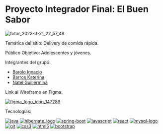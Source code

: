 # Proyecto Integrador Final: El Buen Sabor

![fotor_2023-3-21_22_57_48](https://user-images.githubusercontent.com/103141811/226782578-66158746-776a-4628-b278-8b978fa5313a.png)

Temática del sitio: Delivery de comida rápida. 

Público Objetivo: Adolescentes y jóvenes.

Integrantes del grupo: 
- [Barolo Ignacio](https://github.com/IgnacioBarolo)
- [Barros Katerina](https://github.com/KaterinaBarros)
- [Natel Guillermina](https://github.com/guillenatel)

Link al Wireframe en Figma:

[![figma_logo_icon_147289](https://user-images.githubusercontent.com/103141811/225666687-4ce263e2-e8da-4f9f-8a75-2e4152ad2f35.svg)](https://www.figma.com/files/team/1217551669501424491/Metodologia?fuid=1217935974206768035)

Tecnologías:

[![java](https://user-images.githubusercontent.com/103141811/225781658-5ed08f6c-0e3d-49b5-a67a-72db194b8f2a.png)](https://www.java.com/es/)
[![hibernate_logo](https://user-images.githubusercontent.com/103141811/225782382-17012201-cce9-488d-9df8-78b6865f7b59.png)](https://hibernate.org/)
[![spring-boot](https://user-images.githubusercontent.com/103141811/225782217-3370bdd9-bc70-4faa-a275-3b67c16e715c.png)](https://spring.io/)
[![javascript](https://user-images.githubusercontent.com/103141811/225782241-0c9fde9a-d28e-480d-aba5-a7a1039cd437.png)](https://developer.mozilla.org/en-US/docs/Web/JavaScript)
[![react](https://user-images.githubusercontent.com/103141811/225781326-385f1423-29fc-44bf-88d4-7c2e5929f603.png)](https://react.dev/)
[![mysql-logo](https://user-images.githubusercontent.com/103141811/225782437-9acd133a-489e-4272-83a8-d2c2d494e33b.png)](https://www.mysql.com/)
[![git](https://user-images.githubusercontent.com/103141811/225782811-b35f8287-d128-4cdf-9788-8c61d9732eb1.png)](https://git-scm.com/)
[![css3](https://user-images.githubusercontent.com/103141811/225782815-b7f4b990-f8da-4cce-9c7d-a72750ad2e2e.png)](https://developer.mozilla.org/es/docs/Web/CSS)
[![html5](https://user-images.githubusercontent.com/103141811/225786922-0b2564c9-6abf-400c-b219-fb5ab358ba9b.png)](https://developer.mozilla.org/es/docs/Web/HTML)
[![bootstrap](https://user-images.githubusercontent.com/103141811/225787186-90800b29-d0c3-4001-ad40-f9ebeaa8fa64.png)](https://getbootstrap.com/)
